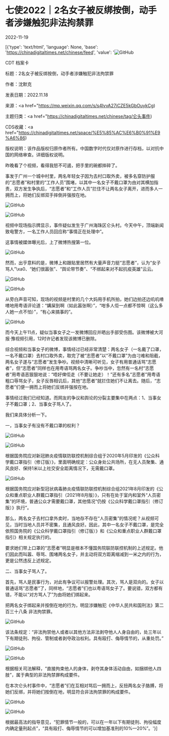 # 七使2022｜2名女子被反绑按倒，动手者涉嫌触犯非法拘禁罪

2022-11-19

[{'type': 'text/html', 'language': None, 'base': 'https://chinadigitaltimes.net/chinese/feed', 'value': '![GitHub](https://chinadigitaltimes.net/chinese/files/2022/11/243-768x437.jpg)

CDT 档案卡

标题：2名女子被反绑按倒，动手者涉嫌触犯非法拘禁罪

作者：沈默克

发表日期：2022.11.18

来源：<a href="https://mp.weixin.qq.com/s/s4IvvA27iCZE5kGbOuykCg)

主题归类：<a href="https://chinadigitaltimes.net/chinese/tag/仑头事件)

CDS收藏：<a href="https://chinadigitaltimes.net/space/%E5%85%AC%E6%B0%91%E9%A6%86)

版权说明：该作品版权归原作者所有。中国数字时代仅对原作进行存档，以对抗中国的网络审查。详细版权说明。





昨晚看了个视频，看得我怒不可遏，把手里的碗都摔碎了。

事发于广州一个城中村里，两名年轻女子因为去村口取外卖，被多名穿防护服的“志愿者”和村里的“工作人员”围堵，以其中一名女子不戴口罩为由对其横加指责，双方发生争执后，“志愿者”和“工作人员”拦住不让两名女子离开，进而多人一拥而上，将她们反绑双手摔倒并强按在地。

![GitHub](https://chinadigitaltimes.net/chinese/files/2022/11/post-689905-637874a9ab759.)

![GitHub](https://chinadigitaltimes.net/chinese/files/2022/11/post-689905-637874a9b5bc2.)

视频中现场指示牌显示，事件疑似发生于广州海珠区仑头村。今天中午，顶端新闻致电警方，一名工作人员回应称“事情正在处理中”。

这事情被媒体曝光后，上了微博热搜第一位。

![GitHub](https://chinadigitaltimes.net/chinese/files/2022/11/post-689905-637874a9bdd3c.)

然而，出乎意料的是，微博上和跟贴里居然有大量声音力挺“志愿者”，认为“女子骂人”\xa0、“她们很嚣张”、“舆论带节奏”、“不绑起来对不起抗疫英雄”云云。

![GitHub](https://chinadigitaltimes.net/chinese/files/2022/11/post-689905-637874a9c5c36.)

![GitHub](https://chinadigitaltimes.net/chinese/files/2022/11/post-689905-637874a9d5161.)

从旁白声音可知，现场的视频是村里的几个大妈用手机所拍，她们边拍还边叽叽喳喳地用粤语评论道：“媾屎到啊（如此嚣张啊）”，“咁多人佢一点都不惊啊（这么多人她一点不怕）”，“有心来搞事的”。

![GitHub](https://chinadigitaltimes.net/chinese/files/2022/11/post-689905-637874a9e1b7c.)

而今天上午11点，疑似当事女子之一发微博回应并晒出手部受伤图。该微博被大河报·豫视频引用，12时许记者发现该微博已删除。

综合视频和当事女子的微博，事情经过已经非常清楚：两名女子（一名戴了口罩，一名不戴口罩）去村口取外卖，取完了被“志愿者”以“不戴口罩”为由刁难和阻截，两名女子遂与“志愿者”发生争吵。视频中清晰可听见，女子有用普通话骂“志愿者”，但“志愿者”同样也在用粤语骂两名女子。争吵当中，忽然有一名村“志愿者”用粤语恶狠狠地说：“唔好俾佢走（不要让她走）！”还有多名“志愿者”用粤语粗口辱骂女子，女子反唇相讥后，其他“志愿者”就拦住她们不让离去。随后，“志愿者”们便一拥而上将她们反绑并强按在地。

事情经过我们已经知道。而网友的争议和舆论的分裂主要集中在两点：1、当事女子不戴口罩；2、当事女子骂人了。

我们来具体分析一下。

一，当事女子有没有不戴口罩的权利？

![GitHub](https://chinadigitaltimes.net/chinese/files/2022/11/post-689905-637874a9ee539.png)

![GitHub](https://chinadigitaltimes.net/chinese/files/2022/11/post-689905-637874aa0895a.png)

根据国务院应对新冠肺炎疫情联防联控机制综合组于2020年5月印发的《公众科学戴口罩指引（修订版）》，里面明确规定：公众身处公共场所，在无人员聚集、通风良好、保持1米以上社交安全距离情况下，无需戴口罩。

![GitHub](https://chinadigitaltimes.net/chinese/files/2022/11/post-689905-637874aa151a0.png)

根据国务院应对新型冠状病毒肺炎疫情联防联控机制综合组2021年8月印发的《公众和重点职业人群戴口罩指引（2021年8月版）》，只有在处于室内和室外“人员密集”的环境，普通公众才需要戴口罩，其他情况“仍按《公众科学戴口罩指引（修订版）》执行”。

那么，两名女子去村口拿外卖时，当地存不存在“人员密集”的情况呢？从视频可见，当时当地人员并不密集，且通风良好。因此，其中一名女子不戴口罩，是完全依照国务院的《公众科学戴口罩指引（修订版）》和《公众和重点职业人群戴口罩指引》相关规定执行的。

要求她们带上口罩的“志愿者”明显是根本不懂国务院联防联控机制的上述规定。他们因此而叫嚣、辱骂、围堵两名女子，并主动将双方距离缩减到一米之内的行为，更是公然违反上述规定。

二、当事女子骂人了。

首先，骂人是民事行为，对此有争议可以报警处理。其次，骂人是双向的。女子以普通话骂“志愿者”了，同样地，“志愿者”们也以粤语骂女子了。要说错，双方都有错，不能以“对方骂人了”为由将她们绑起来。

把两名女子绑起来并按倒在地的行为，明显涉嫌触犯《中华人民共和国刑法》第二百三十八条 非法拘禁罪。

![GitHub](https://chinadigitaltimes.net/chinese/files/2022/11/post-689905-637874aa1bc2f.png)

该法条规定：“非法拘禁他人或者以其他方法非法剥夺他人人身自由的，处三年以下有期徒刑、拘役、管制或者剥夺政治权利。具有殴打、侮辱情节的，从重处罚。”

![GitHub](https://chinadigitaltimes.net/chinese/files/2022/11/post-689905-637874aa29e71.png)

![GitHub](https://chinadigitaltimes.net/chinese/files/2022/11/post-689905-637874aa37073.png)

根据相关司法解释，“直接拘束他人的身体，剥夺其身体活动自由，如捆绑他人四肢”，属于典型的非法拘禁罪构成要件。

在本次仑头村事件中，“志愿者”们在互相对骂后一拥而上，反扭两名女子胳膊，将她们反绑，并将她们按倒在地，明显符合非法拘禁罪的构成要件。

![GitHub](https://chinadigitaltimes.net/chinese/files/2022/11/post-689905-637874aa40dd2.png)

![GitHub](https://chinadigitaltimes.net/chinese/files/2022/11/post-689905-637874aa48b9b.png)

根据最高法的指导意见，“犯罪情节一般的，可以在一年以下有期徒刑、拘役幅度内确定量刑起点”，“具有殴打、侮辱情节的可以增加基准刑的10%—20%”。'}]